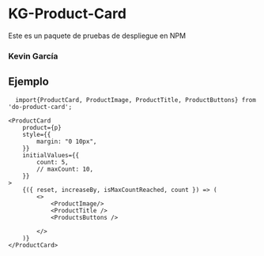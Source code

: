 
# KG-Product-Card

Este es un paquete de pruebas de despliegue en NPM

### Kevin García

## Ejemplo

```
  import{ProductCard, ProductImage, ProductTitle, ProductButtons} from 'do-product-card';
```

```
<ProductCard
	product={p}
	style={{
		margin: "0 10px",
	}}
	initialValues={{
		count: 5,
		// maxCount: 10,
	}}
>
	{({ reset, increaseBy, isMaxCountReached, count }) => (
		<>
			<ProductImage/>
			<ProductTitle />
			<ProductsButtons />
			
		</>
	)}
</ProductCard>
```